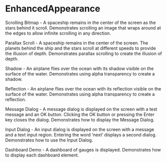 # EnhancedAppearance

Scrolling Bitmap - A spaceship remains in the center of the screen as the stars behind it scroll. Demonstrates scrolling an image that wraps around at the edges to allow infinite scrolling in any direction.

Parallax Scroll - A spaceship remains in the center of the screen. The planets behind the ship and the stars scroll at different speeds to provide the illusion of depth. Demonstrates parallax scrolling to create the illusion of depth.

Shadow - An airplane flies over the ocean with its shadow visible on the surface of the water. Demonstrates using alpha transparency to create a shadow.

Reflection - An airplane flies over the ocean with its reflection visible on the surface of the water. Demonstrates using alpha transparency to create a reflection.

Message Dialog - A message dialog is displayed on the screen with a test message and an OK button. Clicking the OK button or pressing the Enter key closes the dialog. Demonstrates how to display the Message Dialog.

Input Dialog - An input dialog is displayed on the screen with a message and a text input region. Entering the word ‘next’ displays a second dialog. Demonstrates how to use the Input Dialog.

Dashboard Demo - A dashboard of gauges is displayed. Demonstrates how to display each dashboard element.
 
